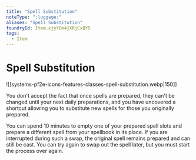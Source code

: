 ```yaml
---
title: "Spell Substitution"
noteType: ":luggage:"
aliases: "Spell Substitution"
foundryId: Item.xjyYDm4jXRjCxBY5
tags:
  - Item
---
```


# Spell Substitution
![[systems-pf2e-icons-features-classes-spell-substitution.webp|150]]

You don't accept the fact that once spells are prepared, they can't be changed until your next daily preparations, and you have uncovered a shortcut allowing you to substitute new spells for those you originally prepared.

You can spend 10 minutes to empty one of your prepared spell slots and prepare a different spell from your spellbook in its place. If you are interrupted during such a swap, the original spell remains prepared and can still be cast. You can try again to swap out the spell later, but you must start the process over again.
